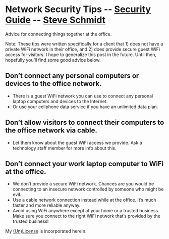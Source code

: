 
# Network Security Tips -- [Security Guide](README.md) -- [Steve Schmidt](https://steve.czmyt.com)
Advice for connecting things together at the office.

Note: These tips were written specifically for a client that 1) does not have a private WiFi network in their office, and 2) does provide secure guest WiFi access for visitors.
I hope to generalize this post in the future.
Until then, hopefully you’ll find some good advice below.

## Don’t connect any personal computers or devices to the office network.
- There is a guest WiFi network you can use to connect any personal laptop computers and devices to the Internet.
- Or use your cellphone data service if you have an unlimited data plan.

## Don’t allow visitors to connect their computers to the office network via cable.
- Let them know about the guest WiFi access we provide. Ask a technology staff member for more info about this.

## Don’t connect your work laptop computer to WiFi at the office.
- We don’t provide a secure WiFi network. Chances are you would be connecting to an insecure network controlled by someone who might be evil.
- Use a cable network connection instead while at the office. It’s much faster and more reliable anyway.
- Avoid using WiFi anywhere except at your home or a trusted business. Make sure you connect to the right WiFi network that’s provided by the trusted business!

My [(Un)License](UNLICENSE.md) is incorporated herein.
